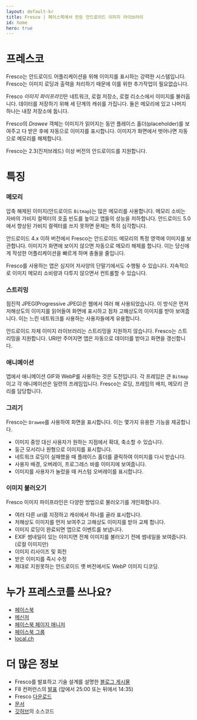 ```yaml
---
layout: default-kr
title: Fresco | 페이스북에서 만든 안드로이드 이미지 라이브러리
id: home
hero: true
---
```


# 프레스코

Fresco는 안드로이드 어플리케이션을 위해 이미지를 표시하는 강력한 시스템입니다. Fresco는 이미지 로딩과 출력을 처리하기 때문에 이를 위한 추가작업이 필요없습니다.

Fresco *이미지 파이프라인*은 네트워크, 로컬 저장소, 로컬 리소스에서 이미지를 불러옵니다. 데이터를 저장하기 위해 세 단계의 캐쉬를 가집니다. 둘은 메모리에 있고 나머지 하나는 내장 저장소에 둡니다.

Fresco의 *Drawee* 객체는 이미지가 읽어지는 동안 플레이스 홀더(placeholder)를 보여주고 다 받은 후에 자동으로 이미지를 표시합니다. 이미지가 화면에서 벗어나면 자동으로 메모리를 해제합니다.

Fresco는 2.3(진저브레드) 이상 버전의 안드로이드를 지원합니다.

# 특징

### 메모리

압축 해제된 이미지(안드로이드 `Bitmap`)는 많은 메모리를 사용합니다. 메모리 소비는 자바의 가비지 컬렉터의 호출 빈도를 높이고 앱들의 성능을 저하합니다. 안드로이드 5.0에서 향상된 가비지 컬렉터를 쓰지 못하면 문제는 특히 심각합니다.

안드로이드 4.x 이하 버전에서 Fresco는 안드로이드 메모리의 특정 영역에 이미지를 보관합니다. 이미지가 화면에 보이지 않으면 자동으로 메모리 해제를 합니다. 이는 당신에게 작성한 어플리케이션을 빠르게 하며 충돌을 줄입니다.

Fresco를 사용하는 앱은 심지어 저사양의 단말기에서도 수행될 수 있습니다. 지속적으로 이미지 메모리 소비량과 다투지 않으면서 컨트롤할 수 있습니다.

### 스트리밍

점진적 JPEG(Progressive JPEG)은 웹에서 여러 해 사용되었습니다. 이 방식은 먼저 저해상도의 이미지를 읽어들여 화면에 표시하고 점차 고해상도의 이미지를 받아 보여줍니다. 이는 느린 네트워크를 사용하는 사용자들에게 유용합니다.

안드로이드 자체 이미지 라이브러리는 스트리밍을 지원하지 않습니다. Fresco는 스트리밍을 지원합니다. URI만 주어지면 앱은 자동으로 데이터를 받아고 화면을 갱신합니다.

### 애니메이션

앱에서 애니메이션 GIF와 WebP를 사용하는 것은 도전입니다. 각 프레임은 큰 `Bitmap`이고 각 애니메이션은 일련의 프레임입니다. Fresco는 로딩, 프레임의 배치, 메모리 관리를 담당합니다.

### 그리기

Fresco는 `Drawee`를 사용하여 화면을 표시합니다. 이는 몇가지 유용한 기능을 제공합니다.

* 이미지 중앙 대신 사용자가 원하는 지점에서 확대, 축소할 수 있습니다.
* 둥근 모서리나 원형으로 이미지를 표시합니다.
* 네트워크 로딩이 실패했을 때 플레이스 홀더를 클릭하여 이미지를 다시 받습니다.
* 사용자 배경, 오버레이, 프로그레스 바를 이미지에 보여줍니다.
* 이미지를 사용자가 눌렀을 때 커스텀 오버레이를 표시합니다.

### 이미지 불러오기

Fresco 이미지 파이프라인은 다양한 방법으로 불러오기를 개인화합니다.

* 여러 다른 uri를 지정하고 캐쉬에서 하나를 골라 표시합니다.
* 저해상도 이미지를 먼저 보여주고 고해상도 이미지를 받아 교체 합니다.
* 이미지 로딩이 완료되면 앱으로 이벤트를 보냅니다.
* EXIF 썸네일이 있는 이미지면 전체 이미지를 불러오기 전에 썸네일을 보여줍니다. (로컬 이미지만)
* 이미지 리사이즈 및 회전
* 받은 이미지를 즉시 수정
* 제대로 지원못하는 안드로이드 옛 버전에서도 WebP 이미지 디코딩.

# 누가 프레스코를 쓰나요?

* [페이스북](https://play.google.com/store/apps/details?id=com.facebook.katana)
* [메신저](https://play.google.com/store/apps/details?id=com.facebook.orca)
* [페이스북 페이지 매니저](https://play.google.com/store/apps/details?id=com.facebook.pages.app)
* [페이스북 그룹](https://play.google.com/store/apps/details?id=com.facebook.groups)  
* [local.ch](https://play.google.com/store/apps/details?id=ch.local.android)

# 더 많은 정보

* Fresco를 발표하고 기술 설계를 설명한 [블로그 게시물](https://code.facebook.com/posts/366199913563917)
* F8 컨퍼런스의 [발표](https://developers.facebooklive.com/videos/542/move-fast-ensuring-mobile-performance-without-breaking-things) (앞에서 25:00 또는 뒤에서 14:35)
* Fresco [다운로드](docs-kr/index.html)
* [문서](docs-kr/getting-started.html)
* [깃허브](https://github.com/facebook/fresco)의 소스코드
